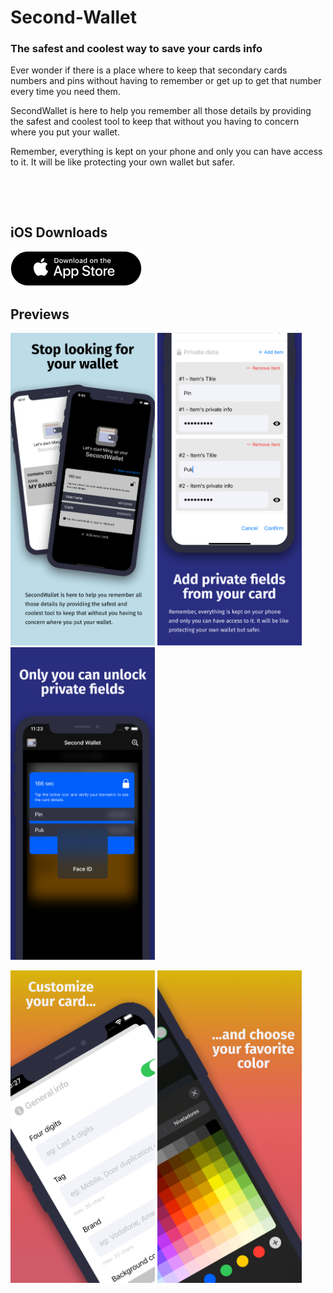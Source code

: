 # Second-Wallet
###  The safest and coolest way to save your cards info 

Ever wonder if there is a place where to keep that secondary cards numbers and pins without having to remember or get up to get that number every time you need them. 

SecondWallet is here to help you remember all those details by providing the safest and coolest tool to keep that without you having to concern where you put your wallet. 

Remember, everything is kept on your phone and only you can have access to it. It will be like protecting your own wallet but safer.

<img alt="" src="https://img.shields.io/badge/IOS-%5E14-red"> <img alt="" src="https://img.shields.io/badge/AppStoreReview-1.1-yellow">

<img alt="" src="https://img.shields.io/badge/IOS-%5E14-red"> <img alt="" src="https://img.shields.io/badge/AppStore-1.0-green">

## iOS Downloads

<a href="https://apps.apple.com/us/app/id1534334074"><img alt="" src="/appStoreButton.png"></a>

## Previews

<img alt="" src="/images/0.png" height="500px"> <img alt="" src="/images/1.png" height="500px"> <img alt="" src="/images/2.png" height="500px">

<img alt="" src="/images/3.png" height="500px"> <img alt="" src="/images/4.png" height="500px">

